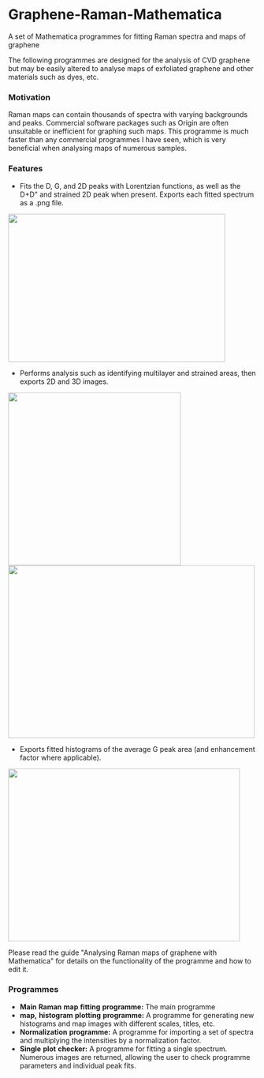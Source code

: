 # Graphene-Raman-Mathematica
A set of Mathematica programmes for fitting Raman spectra and maps of graphene

The following programmes are designed for the analysis of CVD graphene but may be easily altered to analyse maps of exfoliated graphene and other materials such as dyes, etc. 

### Motivation
Raman maps can contain thousands of spectra with varying backgrounds and peaks. Commercial software packages such as Origin are often unsuitable or inefficient for graphing such maps. 
This programme is much faster than any commercial programmes I have seen, which is very beneficial when analysing maps of numerous samples.

### Features
* Fits the D, G, and 2D peaks with Lorentzian functions, as well as the D+D" and strained 2D peak when present.
Exports each fitted spectrum as a .png file.

<img src=https://cloud.githubusercontent.com/assets/12942120/8439620/7c09f818-1f6d-11e5-9af2-f893413cf6e7.png width=440 height=300/>


* Performs analysis such as identifying multilayer and strained areas, then exports 2D and 3D images.

<img src=https://cloud.githubusercontent.com/assets/12942120/8439617/7bfa54bc-1f6d-11e5-9e13-5acf6d03de72.PNG width=350 height=350/>
<img src=https://cloud.githubusercontent.com/assets/12942120/8439618/7c01a5fa-1f6d-11e5-9f80-0ab5292c3f91.PNG width=500 height=350/>

* Exports fitted histograms of the average G peak area (and enhancement factor where applicable).
<img src=https://cloud.githubusercontent.com/assets/12942120/8439619/7c0612c0-1f6d-11e5-9489-907ea716b2b7.png width=470 height=350/>

Please read the guide "Analysing Raman maps of graphene with Mathematica" for details on the functionality of the programme and how to edit it. 


### Programmes
* __Main__ __Raman__ __map__ __fitting__ __programme:__ The main programme
* __map,__ __histogram__ __plotting__ __programme:__ A programme for generating new histograms and map images with different scales, titles, etc.
* __Normalization__ __programme:__ A programme for importing a set of spectra and multiplying the intensities by a normalization factor.
* __Single__ __plot__ __checker:__ A programme for fitting a single spectrum. Numerous images are returned, allowing the user to check programme parameters and individual peak fits.
